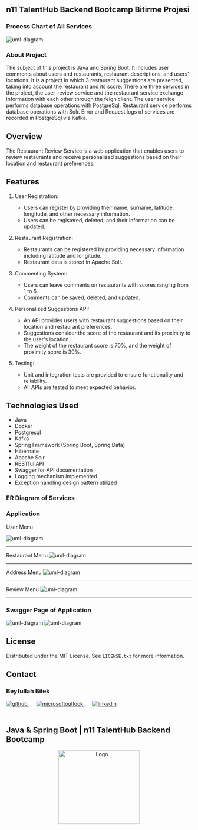 <!-- ABOUT THE PROJECT -->

## n11 TalentHub Backend Bootcamp Bitirme Projesi

### Process Chart of All Services
<img src="images/diagram2.png" alt="uml-diagram"  />

### About Project

The subject of this project is Java and Spring Boot. It includes user comments about users and restaurants, restaurant descriptions, and users' locations. It is a project in which 3 restaurant suggestions are presented, taking into account the restaurant and its score. There are three services in the project, the user-review service and the restaurant service exchange information with each other through the feign client. The user service performs database operations with PostgreSql. Restaurant service performs database operations with Solr. Error and Request logs of services are recorded in PostgreSql via Kafka.

## Overview
The Restaurant Review Service is a web application that enables users to review restaurants and receive personalized suggestions based on their location and restaurant preferences.

## Features
1. User Registration:
   - Users can register by providing their name, surname, latitude, longitude, and other necessary information.
   - Users can be registered, deleted, and their information can be updated.

2. Restaurant Registration:
   - Restaurants can be registered by providing necessary information including latitude and longitude.
   - Restaurant data is stored in Apache Solr.

3. Commenting System:
   - Users can leave comments on restaurants with scores ranging from 1 to 5.
   - Comments can be saved, deleted, and updated.

4. Personalized Suggestions API:
   - An API provides users with restaurant suggestions based on their location and restaurant preferences.
   - Suggestions consider the score of the restaurant and its proximity to the user's location.
   - The weight of the restaurant score is 70%, and the weight of proximity score is 30%.

5. Testing:
   - Unit and integration tests are provided to ensure functionality and reliability.
   - All APIs are tested to meet expected behavior.

## Technologies Used
- Java
- Docker
- Postgresql
- Kafka
- Spring Framework (Spring Boot, Spring Data)
- Hibernate
- Apache Solr
- RESTful API
- Swagger for API documentation
- Logging mechanism implemented
- Exception handling design pattern utilized

### ER Diagram of Services


###  Application

User Menu

<img src="images/page1.png" alt="uml-diagram"  />
<hr>
Restaurant Menu
<img src="images/page2.png" alt="uml-diagram"  />
<hr>
Address Menu
<img src="images/page3.png" alt="uml-diagram"  />
<hr>
Review Menu
<img src="images/page4.png" alt="uml-diagram"  />
<hr>


### Swagger Page of Application

<img src="images/restaurantServices.png" alt="uml-diagram"  />
<img src="images/userReview.png" alt="uml-diagram"  />

<!-- LICENSE -->
## License

Distributed under the MIT License. See `LICENSE.txt` for more information.

<!-- CONTACT -->

## Contact

### Beytullah Bilek

<a href="https://https://github.com/beytomer" target="_blank">
<img  src=https://img.shields.io/badge/github-%2324292e.svg?&style=for-the-badge&logo=github&logoColor=white alt=github style="margin-bottom: 20px;" />
</a>
<a href = "mailto:b.bilek_ktu@outlook.com?subject = Feedback&body = Message">
<img src=https://img.shields.io/badge/send-email-email?&style=for-the-badge&logo=microsoftoutlook&color=CD5C5C alt=microsoftoutlook style="margin-bottom: 20px; margin-left:20px" />
</a>
<a href="https://www.linkedin.com/in/beytullah-bilek/" target="_blank">
<img src=https://img.shields.io/badge/linkedin-%231E77B5.svg?&style=for-the-badge&logo=linkedin&logoColor=white alt=linkedin style="margin-bottom: 20px; margin-left:20px" />
</a>  

<br />

## Java & Spring Boot | n11 TalentHub Backend Bootcamp

<div align="center">
  <a href="https://www.n11.com/">
    <img src="images/N11_logo.png" alt="Logo" width="220" height="200">
  </a>

</div>


